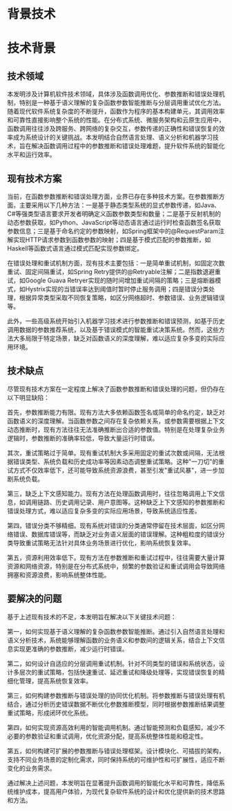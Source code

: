 # 背景技术

# 技术背景

## 技术领域

本发明涉及计算机软件技术领域，具体涉及函数调用优化、参数推断和错误处理机制，特别是一种基于语义理解的复杂函数参数智能推断与分层调用重试优化方法。随着现代软件系统复杂度的不断提升，函数作为程序的基本构建单元，其调用效率和可靠性直接影响整个系统的性能。在分布式系统、微服务架构和云原生应用中，函数调用往往涉及跨服务、跨网络的复杂交互，参数传递的正确性和错误恢复的效率成为系统设计的关键挑战。本发明结合自然语言处理、语义分析和机器学习技术，旨在解决函数调用过程中的参数推断和错误处理难题，提升软件系统的智能化水平和运行效率。

## 现有技术方案

当前，在函数参数推断和错误处理方面，业界已存在多种技术方案。在参数推断方面，主要采用以下几种方法：一是基于静态类型系统的显式参数传递，如Java、C#等强类型语言要求开发者明确定义函数参数类型和数量；二是基于反射机制的动态参数获取，如Python、JavaScript等动态语言通过运行时检查函数签名获取参数信息；三是基于命名约定的参数映射，如Spring框架中的@RequestParam注解实现HTTP请求参数到函数参数的映射；四是基于模式匹配的参数推断，如Haskell等函数式语言通过模式匹配实现参数绑定。

在错误处理和重试机制方面，现有技术主要包括：一是简单重试机制，如固定次数重试、固定间隔重试，如Spring Retry提供的@Retryable注解；二是指数退避重试，如Google Guava Retryer实现的随时间增加重试间隔的策略；三是熔断器模式，如Hystrix实现的当错误率达到阈值时暂时停止服务调用；四是错误分类处理，根据异常类型采取不同恢复策略，如区分网络超时、参数错误、业务逻辑错误等。

此外，一些高级系统开始引入机器学习技术进行参数推断和错误预测，如基于历史调用数据的参数推荐系统，以及基于错误模式的智能重试决策系统。然而，这些方法大多局限于特定场景，缺乏对函数语义的深度理解，难以适应复杂多变的实际应用环境。

## 技术缺点

尽管现有技术方案在一定程度上解决了函数参数推断和错误处理的问题，但仍存在以下明显缺陷：

首先，参数推断能力有限。现有方法大多依赖函数签名或简单的命名约定，缺乏对函数语义的深度理解。当函数参数之间存在复杂依赖关系，或参数需要根据上下文动态推断时，现有方法往往无法准确推断出合适的参数值。特别是在处理复杂业务逻辑时，参数推断的准确率较低，导致大量运行时错误。

其次，重试策略过于简单。现有重试机制大多采用固定的重试次数或间隔，无法根据错误类型、系统负载和历史成功率等因素动态调整重试策略。这种"一刀切"的重试方式不仅效率低下，还可能导致系统资源浪费，甚至引发"重试风暴"，进一步加剧系统负载。

第三，缺乏上下文感知能力。现有方法在处理函数调用时，往往忽略调用上下文信息，如调用链路、历史调用记录、用户意图等。这种缺乏上下文感知的参数推断和错误处理方式，难以适应复杂多变的实际应用场景，导致系统适应性差。

第四，错误分类不够精细。现有系统对错误的分类通常停留在技术层面，如区分网络错误、数据库错误等，而缺乏对业务语义层面的错误理解。这种粗粒度的错误分类导致重试策略无法针对具体业务场景进行优化，影响系统恢复效率。

第五，资源利用效率低下。现有方法在参数推断和重试过程中，往往需要大量计算资源和网络资源，特别是在分布式系统中，频繁的参数验证和重试调用会导致网络拥塞和资源浪费，影响系统整体性能。

## 要解决的问题

基于上述现有技术的不足，本发明旨在解决以下关键技术问题：

第一，如何实现基于语义理解的复杂函数参数智能推断。通过引入自然语言处理和语义分析技术，系统能够理解函数的业务语义和参数间的逻辑关系，结合上下文信息实现更准确的参数推断，减少运行时错误。

第二，如何设计自适应的分层调用重试机制。针对不同类型的错误和系统状态，设计多层次的重试策略，包括快速重试、延迟重试和降级处理等，实现错误恢复的精细化管理，提高系统恢复效率。

第三，如何构建参数推断与错误处理的协同优化机制。将参数推断与错误处理有机结合，通过分析历史错误数据不断优化参数推断模型，同时根据参数推断结果调整重试策略，形成闭环优化系统。

第四，如何实现资源高效利用的智能调用机制。通过智能预测和负载感知，减少不必要的参数验证和重试调用，优化资源分配，提高系统整体性能和稳定性。

第五，如何构建可扩展的参数推断与错误处理框架。设计模块化、可插拔的架构，支持不同业务场景的定制化需求，同时保持系统的可维护性和可扩展性，适应不断变化的业务需求。

通过解决上述问题，本发明旨在显著提升函数调用的智能化水平和可靠性，降低系统维护成本，提高用户体验，为现代复杂软件系统的设计和优化提供新的技术思路和方法。
